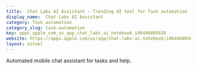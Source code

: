 ```yaml
---
title:  Chat Labs AI Assistant - Trending AI tool for Task automation
display_name:  Chat Labs AI Assistant
category: Task automation
category_slug: task-automation
key: apps_apple_com_us_app_chat_labs_ai_notebook_id6446805610
website: https://apps.apple.com/us/app/chat-labs-ai-notebook/id6446805610
layout: aitool
---
```


Automated mobile chat assistant for tasks and help.
